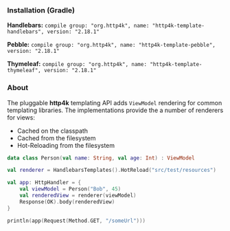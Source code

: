 ### Installation (Gradle)
**Handlebars:** ```compile group: "org.http4k", name: "http4k-template-handlebars", version: "2.18.1"```

**Pebble:** ```compile group: "org.http4k", name: "http4k-template-pebble", version: "2.18.1"```

**Thymeleaf:** ```compile group: "org.http4k", name: "http4k-template-thymeleaf", version: "2.18.1"```

### About
The pluggable **http4k** templating API adds `ViewModel` rendering for common templating libraries. The implementations provide the a number of renderers for views:
* Cached on the classpath
* Cached from the filesystem
* Hot-Reloading from the filesystem

```kotlin
data class Person(val name: String, val age: Int) : ViewModel

val renderer = HandlebarsTemplates().HotReload("src/test/resources")

val app: HttpHandler = {
    val viewModel = Person("Bob", 45)
    val renderedView = renderer(viewModel)
    Response(OK).body(renderedView)
}

println(app(Request(Method.GET, "/someUrl")))
```
